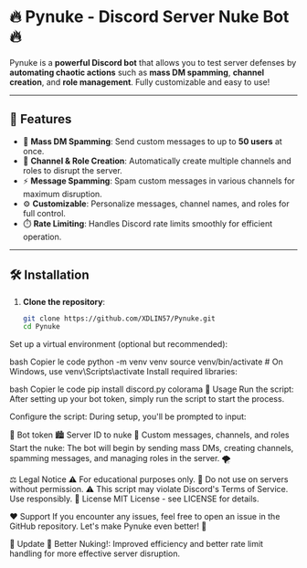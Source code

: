 # 🔥 **Pynuke - Discord Server Nuke Bot** 🔥

Pynuke is a **powerful Discord bot** that allows you to test server defenses by **automating chaotic actions** such as **mass DM spamming**, **channel creation**, and **role management**. Fully customizable and easy to use!

---

## 🚀 **Features**

- 💬 **Mass DM Spamming**: Send custom messages to up to **50 users** at once.
- 🔧 **Channel & Role Creation**: Automatically create multiple channels and roles to disrupt the server.
- ⚡ **Message Spamming**: Spam custom messages in various channels for maximum disruption.
- ⚙️ **Customizable**: Personalize messages, channel names, and roles for full control.
- ⏱️ **Rate Limiting**: Handles Discord rate limits smoothly for efficient operation.

---

## 🛠️ **Installation**

1. **Clone the repository**:
   ```bash
   git clone https://github.com/XDLIN57/Pynuke.git
   cd Pynuke
Set up a virtual environment (optional but recommended):

bash
Copier le code
python -m venv venv
source venv/bin/activate  # On Windows, use venv\Scripts\activate
Install required libraries:

bash
Copier le code
pip install discord.py colorama
🚀 Usage
Run the script: After setting up your bot token, simply run the script to start the process.

Configure the script: During setup, you'll be prompted to input:

🔑 Bot token
🏙️ Server ID to nuke
💌 Custom messages, channels, and roles
Start the nuke: The bot will begin by sending mass DMs, creating channels, spamming messages, and managing roles in the server. 🌪️

⚖️ Legal Notice
⚠️ For educational purposes only.
🚫 Do not use on servers without permission.
⚠️ This script may violate Discord's Terms of Service. Use responsibly.
📝 License
MIT License - see LICENSE for details.

❤️ Support
If you encounter any issues, feel free to open an issue in the GitHub repository. Let's make Pynuke even better! 💪

🚨 Update
🚀 Better Nuking!: Improved efficiency and better rate limit handling for more effective server disruption.
